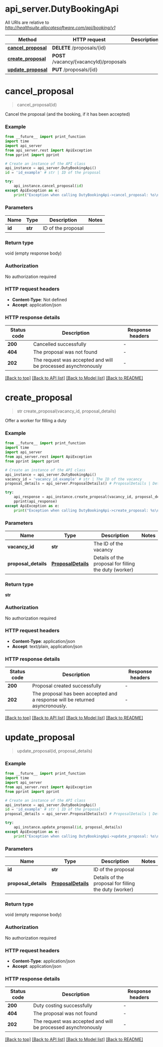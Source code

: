 # api_server.DutyBookingApi

All URIs are relative to *http://healthsuite.allocatesoftware.com/api/booking/v1*

Method | HTTP request | Description
------------- | ------------- | -------------
[**cancel_proposal**](DutyBookingApi.md#cancel_proposal) | **DELETE** /proposals/{id} | 
[**create_proposal**](DutyBookingApi.md#create_proposal) | **POST** /vacancy/{vacancyId}/proposals | 
[**update_proposal**](DutyBookingApi.md#update_proposal) | **PUT** /proposals/{id} | 


# **cancel_proposal**
> cancel_proposal(id)



Cancel the proposal (and the booking, if it has been accepted)

### Example

```python
from __future__ import print_function
import time
import api_server
from api_server.rest import ApiException
from pprint import pprint

# Create an instance of the API class
api_instance = api_server.DutyBookingApi()
id = 'id_example' # str | ID of the proposal

try:
    api_instance.cancel_proposal(id)
except ApiException as e:
    print("Exception when calling DutyBookingApi->cancel_proposal: %s\n" % e)
```

### Parameters

Name | Type | Description  | Notes
------------- | ------------- | ------------- | -------------
 **id** | **str**| ID of the proposal | 

### Return type

void (empty response body)

### Authorization

No authorization required

### HTTP request headers

 - **Content-Type**: Not defined
 - **Accept**: application/json

### HTTP response details
| Status code | Description | Response headers |
|-------------|-------------|------------------|
**200** | Cancelled successfully |  -  |
**404** | The proposal was not found |  -  |
**202** | The request was accepted and will be processed asynchronously |  -  |

[[Back to top]](#) [[Back to API list]](../README.md#documentation-for-api-endpoints) [[Back to Model list]](../README.md#documentation-for-models) [[Back to README]](../README.md)

# **create_proposal**
> str create_proposal(vacancy_id, proposal_details)



Offer a worker for filling a duty

### Example

```python
from __future__ import print_function
import time
import api_server
from api_server.rest import ApiException
from pprint import pprint

# Create an instance of the API class
api_instance = api_server.DutyBookingApi()
vacancy_id = 'vacancy_id_example' # str | The ID of the vacancy
proposal_details = api_server.ProposalDetails() # ProposalDetails | Details of the proposal for filling the duty (worker)

try:
    api_response = api_instance.create_proposal(vacancy_id, proposal_details)
    pprint(api_response)
except ApiException as e:
    print("Exception when calling DutyBookingApi->create_proposal: %s\n" % e)
```

### Parameters

Name | Type | Description  | Notes
------------- | ------------- | ------------- | -------------
 **vacancy_id** | **str**| The ID of the vacancy | 
 **proposal_details** | [**ProposalDetails**](ProposalDetails.md)| Details of the proposal for filling the duty (worker) | 

### Return type

**str**

### Authorization

No authorization required

### HTTP request headers

 - **Content-Type**: application/json
 - **Accept**: text/plain, application/json

### HTTP response details
| Status code | Description | Response headers |
|-------------|-------------|------------------|
**200** | Proposal created successfully |  -  |
**202** | The proposal has been accepted and a response will be returned asyncronously. |  -  |

[[Back to top]](#) [[Back to API list]](../README.md#documentation-for-api-endpoints) [[Back to Model list]](../README.md#documentation-for-models) [[Back to README]](../README.md)

# **update_proposal**
> update_proposal(id, proposal_details)



### Example

```python
from __future__ import print_function
import time
import api_server
from api_server.rest import ApiException
from pprint import pprint

# Create an instance of the API class
api_instance = api_server.DutyBookingApi()
id = 'id_example' # str | ID of the proposal
proposal_details = api_server.ProposalDetails() # ProposalDetails | Details of the proposal for filling the duty (worker)

try:
    api_instance.update_proposal(id, proposal_details)
except ApiException as e:
    print("Exception when calling DutyBookingApi->update_proposal: %s\n" % e)
```

### Parameters

Name | Type | Description  | Notes
------------- | ------------- | ------------- | -------------
 **id** | **str**| ID of the proposal | 
 **proposal_details** | [**ProposalDetails**](ProposalDetails.md)| Details of the proposal for filling the duty (worker) | 

### Return type

void (empty response body)

### Authorization

No authorization required

### HTTP request headers

 - **Content-Type**: application/json
 - **Accept**: application/json

### HTTP response details
| Status code | Description | Response headers |
|-------------|-------------|------------------|
**200** | Duty costing successfully |  -  |
**404** | The proposal was not found |  -  |
**202** | The request was accepted and will be processed asynchronously |  -  |

[[Back to top]](#) [[Back to API list]](../README.md#documentation-for-api-endpoints) [[Back to Model list]](../README.md#documentation-for-models) [[Back to README]](../README.md)


